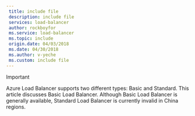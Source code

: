 ```yaml
---
 title: include file
 description: include file
 services: load-balancer
 author: rockboyfor
 ms.service: load-balancer
 ms.topic: include
 origin.date: 04/03/2018
 ms.date: 04/30/2018
 ms.author: v-yeche
 ms.custom: include file
---
```


> [!IMPORTANT]
Azure Load Balancer supports two different types: Basic and Standard. This article discusses Basic Load Balancer. Although Basic Load Balancer is generally available, Standard Load Balancer is currently invalid in China regions.
<!--Not Available on [Standard Load Balancer overview](https://aka.ms/AzureLoadBalancerStandard)-->
<!--Update_Description: wording update, update link-->